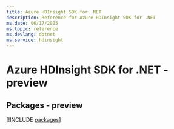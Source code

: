 ```yaml
---
title: Azure HDInsight SDK for .NET
description: Reference for Azure HDInsight SDK for .NET
ms.date: 06/17/2025
ms.topic: reference
ms.devlang: dotnet
ms.service: hdinsight
---
```

# Azure HDInsight SDK for .NET - preview
## Packages - preview
[!INCLUDE [packages](hdinsight-index.md)]